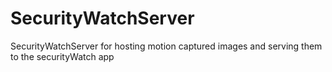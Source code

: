 # SecurityWatchServer
SecurityWatchServer for hosting motion captured images and serving them to the securityWatch app
